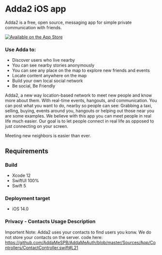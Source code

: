 # Adda2 iOS app
Adda2 is a free, open source, messaging app for simple private communication with friends. 

[![Available on the App Store](http://cl.ly/WouG/Download_on_the_App_Store_Badge_US-UK_135x40.svg)](https://testflight.apple.com/join/gXWnCqLB)

### Use Adda to:
* Discover users who live nearby
* You can see nearby stories anonymously
* You can see any place on the map to explore new friends and events
* Locate content anywhere on the map
* Build your own local social network
* Be social, Be Friendly

Adda2, a new way location-based network to meet new people and know more about them.  With real-time events, hangouts, and communication. You can post what you want to do, nearby so people can see: Grabbing a taxi, selling, buying, events around you, hangouts or helping out those near you are some examples.​ We believe with this app you can meet people in real life much easier. Our goal is to let people connect in real life as opposed to just connecting on your screen.

Meeting new neighbors​ is easier than ever.

## Requirements

### Build
- Xcode 12
- SwiftUI 100%
- Swift 5

### Deployment target
- iOS 14.0

### Privacy - Contacts Usage Description
Importent Note: Adda2 uses your contacts to find users you konw. We do not store your contacts on the server.
code here: https://github.com/AddaMeSPB/AddaMeAuth/blob/master/Sources/App/Controllers/ContactController.swift#L21
